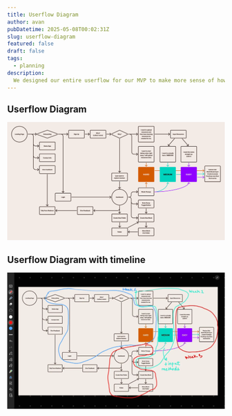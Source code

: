 ```yaml
---
title: Userflow Diagram
author: avan
pubDatetime: 2025-05-08T00:02:31Z
slug: userflow-diagram
featured: false
draft: false
tags:
  - planning
description:
  We designed our entire userflow for our MVP to make more sense of how the app is going to be structured.
---
```


## Userflow Diagram

![Userflow Diagram](./userflow.webp)

## Userflow Diagram with timeline

![Userflow Diagram with timeline](./userflow-timeline.webp)
